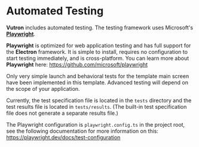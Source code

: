 # Automated Testing

**Vutron** includes automated testing. The testing framework uses Microsoft's **[Playwright](https://playwright.dev)**.

**Playwright** is optimized for web application testing and has full support for the **Electron** framework. It is simple to install, requires no configuration to start testing immediately, and is cross-platform. You can learn more about **Playwright** here: https://github.com/microsoft/playwright

Only very simple launch and behavioral tests for the template main screen have been implemented in this template. Advanced testing will depend on the scope of your application.

Currently, the test specification file is located in the `tests` directory and the test results file is located in `tests/results`. (The built-in test specification file does not generate a separate results file.)

The Playwright configuration is `playwright.config.ts` in the project root, see the following documentation for more information on this: https://playwright.dev/docs/test-configuration

